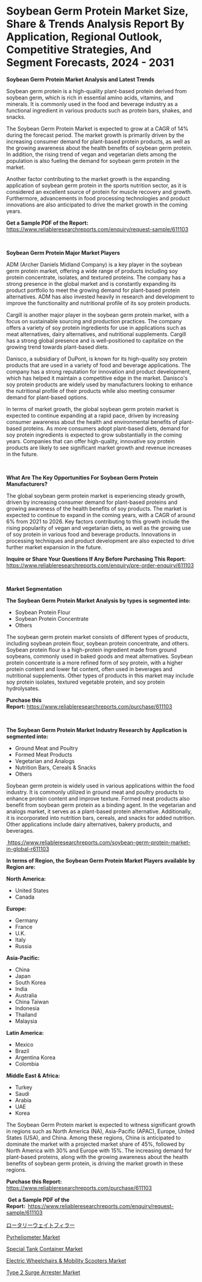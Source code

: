 <p><h1>Soybean Germ Protein Market Size, Share & Trends Analysis Report By Application, Regional Outlook, Competitive Strategies, And Segment Forecasts, 2024 - 2031</h1></p><p><strong>Soybean Germ Protein Market Analysis and Latest Trends</strong></p>
<p><p>Soybean germ protein is a high-quality plant-based protein derived from soybean germ, which is rich in essential amino acids, vitamins, and minerals. It is commonly used in the food and beverage industry as a functional ingredient in various products such as protein bars, shakes, and snacks.</p><p>The Soybean Germ Protein Market is expected to grow at a CAGR of 14% during the forecast period. The market growth is primarily driven by the increasing consumer demand for plant-based protein products, as well as the growing awareness about the health benefits of soybean germ protein. In addition, the rising trend of vegan and vegetarian diets among the population is also fueling the demand for soybean germ protein in the market.</p><p>Another factor contributing to the market growth is the expanding application of soybean germ protein in the sports nutrition sector, as it is considered an excellent source of protein for muscle recovery and growth. Furthermore, advancements in food processing technologies and product innovations are also anticipated to drive the market growth in the coming years.</p></p>
<p><strong>Get a Sample PDF of the Report:&nbsp;</strong> <a href="https://www.reliableresearchreports.com/enquiry/request-sample/611103">https://www.reliableresearchreports.com/enquiry/request-sample/611103</a></p>
<p>&nbsp;</p>
<p><strong>Soybean Germ Protein Major Market Players</strong></p>
<p><p>ADM (Archer Daniels Midland Company) is a key player in the soybean germ protein market, offering a wide range of products including soy protein concentrate, isolates, and textured proteins. The company has a strong presence in the global market and is constantly expanding its product portfolio to meet the growing demand for plant-based protein alternatives. ADM has also invested heavily in research and development to improve the functionality and nutritional profile of its soy protein products.</p><p>Cargill is another major player in the soybean germ protein market, with a focus on sustainable sourcing and production practices. The company offers a variety of soy protein ingredients for use in applications such as meat alternatives, dairy alternatives, and nutritional supplements. Cargill has a strong global presence and is well-positioned to capitalize on the growing trend towards plant-based diets.</p><p>Danisco, a subsidiary of DuPont, is known for its high-quality soy protein products that are used in a variety of food and beverage applications. The company has a strong reputation for innovation and product development, which has helped it maintain a competitive edge in the market. Danisco's soy protein products are widely used by manufacturers looking to enhance the nutritional profile of their products while also meeting consumer demand for plant-based options.</p><p>In terms of market growth, the global soybean germ protein market is expected to continue expanding at a rapid pace, driven by increasing consumer awareness about the health and environmental benefits of plant-based proteins. As more consumers adopt plant-based diets, demand for soy protein ingredients is expected to grow substantially in the coming years. Companies that can offer high-quality, innovative soy protein products are likely to see significant market growth and revenue increases in the future.</p></p>
<p>&nbsp;</p>
<p><strong>What Are The Key Opportunities For Soybean Germ Protein Manufacturers?</strong></p>
<p><p>The global soybean germ protein market is experiencing steady growth, driven by increasing consumer demand for plant-based proteins and growing awareness of the health benefits of soy products. The market is expected to continue to expand in the coming years, with a CAGR of around 6% from 2021 to 2026. Key factors contributing to this growth include the rising popularity of vegan and vegetarian diets, as well as the growing use of soy protein in various food and beverage products. Innovations in processing techniques and product development are also expected to drive further market expansion in the future.</p></p>
<p><strong>Inquire or Share Your Questions If Any Before Purchasing This Report:</strong> <a href="https://www.reliableresearchreports.com/enquiry/pre-order-enquiry/611103">https://www.reliableresearchreports.com/enquiry/pre-order-enquiry/611103</a></p>
<p>&nbsp;</p>
<p><strong>Market Segmentation</strong></p>
<p><strong>The Soybean Germ Protein Market Analysis by types is segmented into:</strong></p>
<p><ul><li>Soybean Protein Flour</li><li>Soybean Protein Concentrate</li><li>Others</li></ul></p>
<p><p>The soybean germ protein market consists of different types of products, including soybean protein flour, soybean protein concentrate, and others. Soybean protein flour is a high-protein ingredient made from ground soybeans, commonly used in baked goods and meat alternatives. Soybean protein concentrate is a more refined form of soy protein, with a higher protein content and lower fat content, often used in beverages and nutritional supplements. Other types of products in this market may include soy protein isolates, textured vegetable protein, and soy protein hydrolysates.</p></p>
<p><strong>Purchase this Report:&nbsp;</strong><a href="https://www.reliableresearchreports.com/purchase/611103">https://www.reliableresearchreports.com/purchase/611103</a></p>
<p>&nbsp;</p>
<p><strong>The Soybean Germ Protein Market Industry Research by Application is segmented into:</strong></p>
<p><ul><li>Ground Meat and Poultry</li><li>Formed Meat Products</li><li>Vegetarian and Analogs</li><li>Nutrition Bars, Cereals & Snacks</li><li>Others</li></ul></p>
<p><p>Soybean germ protein is widely used in various applications within the food industry. It is commonly utilized in ground meat and poultry products to enhance protein content and improve texture. Formed meat products also benefit from soybean germ protein as a binding agent. In the vegetarian and analogs market, it serves as a plant-based protein alternative. Additionally, it is incorporated into nutrition bars, cereals, and snacks for added nutrition. Other applications include dairy alternatives, bakery products, and beverages.</p></p>
<p><a href="https://www.reliableresearchreports.com/soybean-germ-protein-market-in-global-r611103">&nbsp;https://www.reliableresearchreports.com/soybean-germ-protein-market-in-global-r611103</a></p>
<p><strong>In terms of Region, the Soybean Germ Protein Market Players available by Region are:</strong></p>
<p>
    <p> <strong> North America: </strong>
        <ul>
            <li>United States</li>
            <li>Canada</li>
        </ul>
        </p> 
    <p> <strong> Europe: </strong>
        <ul>
            <li>Germany</li>
            <li>France</li>
            <li>U.K.</li>
            <li>Italy</li>
            <li>Russia</li>
        </ul>
        </p> 
    <p> <strong> Asia-Pacific: </strong>
        <ul>
            <li>China</li>
            <li>Japan</li>
            <li>South Korea</li>
            <li>India</li>
            <li>Australia</li>
            <li>China Taiwan</li>
            <li>Indonesia</li>
            <li>Thailand</li>
            <li>Malaysia</li>
        </ul>
        </p> 
    <p> <strong> Latin America: </strong>
        <ul>
            <li>Mexico</li>
            <li>Brazil</li>
            <li>Argentina Korea</li>
            <li>Colombia</li>
        </ul>
        </p> 
    <p> <strong> Middle East & Africa: </strong>
        <ul>
            <li>Turkey</li>
            <li>Saudi</li>
            <li>Arabia</li>
            <li>UAE</li>
            <li>Korea</li>
        </ul>
    </p>
    </p>
<p><p>The Soybean Germ Protein market is expected to witness significant growth in regions such as North America (NA), Asia-Pacific (APAC), Europe, United States (USA), and China. Among these regions, China is anticipated to dominate the market with a projected market share of 45%, followed by North America with 30% and Europe with 15%. The increasing demand for plant-based proteins, along with the growing awareness about the health benefits of soybean germ protein, is driving the market growth in these regions.</p></p>
<p><strong>Purchase this Report: </strong><a href="https://www.reliableresearchreports.com/purchase/611103">https://www.reliableresearchreports.com/purchase/611103</a></p>
<p>&nbsp;<strong>Get a Sample PDF of the Report:&nbsp;&nbsp;</strong><a href="https://www.reliableresearchreports.com/enquiry/request-sample/611103">https://www.reliableresearchreports.com/enquiry/request-sample/611103</a></p>
<p><strong></strong></p>
<p><p><a href="https://medium.com/@sandrajerde2015/%E3%83%AD%E3%83%BC%E3%82%BF%E3%83%AA%E3%83%BC%E3%82%A6%E3%82%A8%E3%82%A4%E3%83%88%E3%83%95%E3%82%A3%E3%83%A9%E3%83%BC%E3%83%9E%E3%83%BC%E3%82%B1%E3%83%83%E3%83%88-%E5%B8%82%E5%A0%B4%E3%82%B7%E3%82%A7%E3%82%A2-%E5%B8%82%E5%A0%B4%E3%83%88%E3%83%AC%E3%83%B3%E3%83%89-%E5%B0%86%E6%9D%A5%E3%81%AE%E6%88%90%E9%95%B7%E3%82%92%E6%8E%A2%E3%82%8B-e600b8cb320e">ロータリーウェイトフィラー</a></p><p><a href="https://issuu.com/reportprime-2/docs/pyrheliometer-market-size-2030.pptx">Pyrheliometer Market</a></p><p><a href="https://github.com/Sherrillcrooksxa8i18ucf2m/Market-Research-Report-List-2/blob/main/special-tank-container-market.md">Special Tank Container Market</a></p><p><a href="https://github.com/AlysaLedner2023/Market-Research-Report-List-1/blob/main/electric-wheelchairs-mobility-scooters-market.md">Electric Wheelchairs & Mobility Scooters Market</a></p><p><a href="https://issuu.com/reportprime-2/docs/type-2-surge-arrester-market-size-2030.pptx">Type 2 Surge Arrester Market</a></p></p>